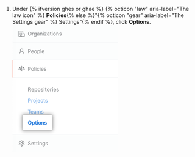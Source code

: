 1. Under {% ifversion ghes or ghae %} {% octicon "law" aria-label="The law icon" %} **Policies**{% else %}"{% octicon "gear" aria-label="The Settings gear" %} Settings"{% endif %}, click **Options**.
![Options tab in the enterprise account settings sidebar](/assets/images/enterprise/business-accounts/settings-options-tab.png)
